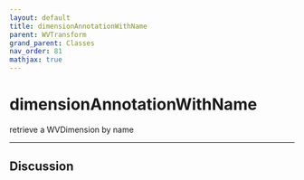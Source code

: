 ```yaml
---
layout: default
title: dimensionAnnotationWithName
parent: WVTransform
grand_parent: Classes
nav_order: 81
mathjax: true
---
```


#  dimensionAnnotationWithName

retrieve a WVDimension by name


---

## Discussion

  
